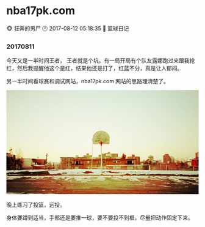 #  nba17pk.com
:monkey_face: 狂奔的男尸  :clock1: 2017-08-12 05:18:35 :open_file_folder:   篮球日记


### 20170811

今天又是一半时间王者， 王者就是个坑。有一局开局有个队友露娜跑过来跟我抢红，然后我提醒他这个是红，结果他还是打了，红蓝不分，真是让人郁闷。

另一半时间看球赛和调试网站，nba17pk.com 网站的思路理清楚了。

![alt](404-bg.jpg)


晚上练习了投篮，远投。

身体要蹲到适当，手部还是要推一球，要不要投不到框，尽量把动作固定下来。